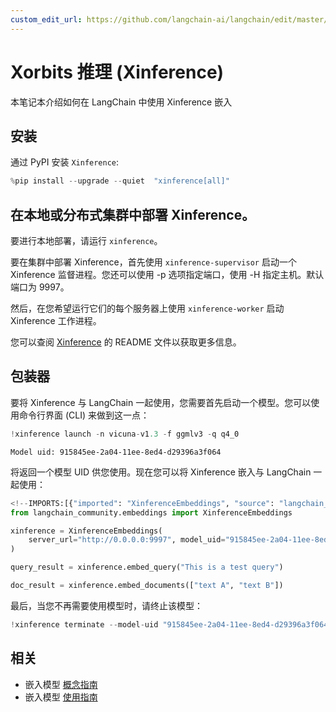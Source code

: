 ```yaml
---
custom_edit_url: https://github.com/langchain-ai/langchain/edit/master/docs/docs/integrations/text_embedding/xinference.ipynb
---
```

# Xorbits 推理 (Xinference)

本笔记本介绍如何在 LangChain 中使用 Xinference 嵌入

## 安装

通过 PyPI 安装 `Xinference`:


```python
%pip install --upgrade --quiet  "xinference[all]"
```

## 在本地或分布式集群中部署 Xinference。

要进行本地部署，请运行 `xinference`。

要在集群中部署 Xinference，首先使用 `xinference-supervisor` 启动一个 Xinference 监督进程。您还可以使用 -p 选项指定端口，使用 -H 指定主机。默认端口为 9997。

然后，在您希望运行它们的每个服务器上使用 `xinference-worker` 启动 Xinference 工作进程。

您可以查阅 [Xinference](https://github.com/xorbitsai/inference) 的 README 文件以获取更多信息。

## 包装器

要将 Xinference 与 LangChain 一起使用，您需要首先启动一个模型。您可以使用命令行界面 (CLI) 来做到这一点：


```python
!xinference launch -n vicuna-v1.3 -f ggmlv3 -q q4_0
```
```output
Model uid: 915845ee-2a04-11ee-8ed4-d29396a3f064
```
将返回一个模型 UID 供您使用。现在您可以将 Xinference 嵌入与 LangChain 一起使用：


```python
<!--IMPORTS:[{"imported": "XinferenceEmbeddings", "source": "langchain_community.embeddings", "docs": "https://python.langchain.com/api_reference/community/embeddings/langchain_community.embeddings.xinference.XinferenceEmbeddings.html", "title": "Xorbits inference (Xinference)"}]-->
from langchain_community.embeddings import XinferenceEmbeddings

xinference = XinferenceEmbeddings(
    server_url="http://0.0.0.0:9997", model_uid="915845ee-2a04-11ee-8ed4-d29396a3f064"
)
```


```python
query_result = xinference.embed_query("This is a test query")
```


```python
doc_result = xinference.embed_documents(["text A", "text B"])
```

最后，当您不再需要使用模型时，请终止该模型：


```python
!xinference terminate --model-uid "915845ee-2a04-11ee-8ed4-d29396a3f064"
```


## 相关

- 嵌入模型 [概念指南](/docs/concepts/#embedding-models)
- 嵌入模型 [使用指南](/docs/how_to/#embedding-models)
